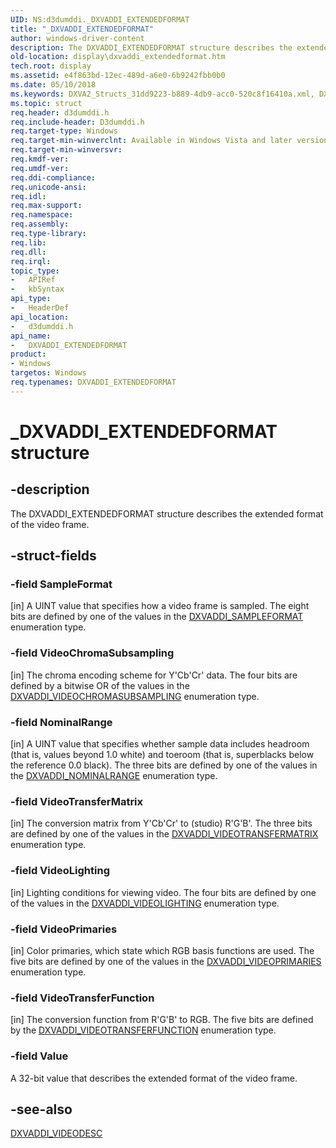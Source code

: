 ```yaml
---
UID: NS:d3dumddi._DXVADDI_EXTENDEDFORMAT
title: "_DXVADDI_EXTENDEDFORMAT"
author: windows-driver-content
description: The DXVADDI_EXTENDEDFORMAT structure describes the extended format of the video frame.
old-location: display\dxvaddi_extendedformat.htm
tech.root: display
ms.assetid: e4f863bd-12ec-489d-a6e0-6b9242fbb0b0
ms.date: 05/10/2018
ms.keywords: DXVA2_Structs_31dd9223-b889-4db9-acc0-520c8f16410a.xml, DXVADDI_EXTENDEDFORMAT, DXVADDI_EXTENDEDFORMAT structure [Display Devices], _DXVADDI_EXTENDEDFORMAT, d3dumddi/DXVADDI_EXTENDEDFORMAT, display.dxvaddi_extendedformat
ms.topic: struct
req.header: d3dumddi.h
req.include-header: D3dumddi.h
req.target-type: Windows
req.target-min-winverclnt: Available in Windows Vista and later versions of the Windows operating systems.
req.target-min-winversvr: 
req.kmdf-ver: 
req.umdf-ver: 
req.ddi-compliance: 
req.unicode-ansi: 
req.idl: 
req.max-support: 
req.namespace: 
req.assembly: 
req.type-library: 
req.lib: 
req.dll: 
req.irql: 
topic_type:
-	APIRef
-	kbSyntax
api_type:
-	HeaderDef
api_location:
-	d3dumddi.h
api_name:
-	DXVADDI_EXTENDEDFORMAT
product:
- Windows
targetos: Windows
req.typenames: DXVADDI_EXTENDEDFORMAT
---
```


# _DXVADDI_EXTENDEDFORMAT structure


## -description


The DXVADDI_EXTENDEDFORMAT structure describes the extended format of the video frame. 


## -struct-fields




### -field SampleFormat

[in] A UINT value that specifies how a video frame is sampled. The eight bits are defined by one of the values in the <a href="https://msdn.microsoft.com/library/windows/hardware/ff562937">DXVADDI_SAMPLEFORMAT</a> enumeration type.


### -field VideoChromaSubsampling

[in] The chroma encoding scheme for Y'Cb'Cr' data. The four bits are defined by a bitwise OR of the values in the <a href="https://msdn.microsoft.com/library/windows/hardware/ff562943">DXVADDI_VIDEOCHROMASUBSAMPLING</a> enumeration type. 


### -field NominalRange

[in] A UINT value that specifies whether sample data includes headroom (that is, values beyond 1.0 white) and toeroom (that is, superblacks below the reference 0.0 black). The three bits are defined by one of the values in the <a href="https://msdn.microsoft.com/library/windows/hardware/ff562912">DXVADDI_NOMINALRANGE</a> enumeration type. 


### -field VideoTransferMatrix

[in] The conversion matrix from Y'Cb'Cr' to (studio) R'G'B'. The three bits are defined by one of the values in the <a href="https://msdn.microsoft.com/library/windows/hardware/ff562970">DXVADDI_VIDEOTRANSFERMATRIX</a> enumeration type. 


### -field VideoLighting

[in] Lighting conditions for viewing video. The four bits are defined by one of the values in the <a href="https://msdn.microsoft.com/library/windows/hardware/ff562947">DXVADDI_VIDEOLIGHTING</a> enumeration type. 


### -field VideoPrimaries

[in] Color primaries, which state which RGB basis functions are used. The five bits are defined by one of the values in the <a href="https://msdn.microsoft.com/library/windows/hardware/ff562951">DXVADDI_VIDEOPRIMARIES</a> enumeration type. 


### -field VideoTransferFunction

[in] The conversion function from R'G'B' to RGB. The five bits are defined by the <a href="https://msdn.microsoft.com/library/windows/hardware/ff562962">DXVADDI_VIDEOTRANSFERFUNCTION</a> enumeration type. 


### -field Value

A 32-bit value that describes the extended format of the video frame.


## -see-also




<a href="https://msdn.microsoft.com/library/windows/hardware/ff562944">DXVADDI_VIDEODESC</a>
 

 

